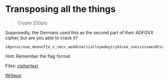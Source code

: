 # Transposing all the things

> Crypto 250pts

Supposedly, the Germans used this as the second part of their ADFGVX cipher, but are you able to crack it?

```
i8pnrairnoe_deonoT{o_s_cmcn_aeddcnariialloywdeyiryU1soe_soeissismeiHtsc_ca_r_irl_er}catpra_fphe__nnpknihesf_toawu__t 
```

Hint: Remember the flag format

Files: [ciphertext](./ciphertext.txt)

[Writeup](./writeup.md)
